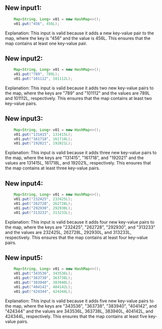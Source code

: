 ## New input1:
```java
    Map<String, Long> v01 = new HashMap<>();
    v01.put("456", 456L);
```
Explanation: This input is valid because it adds a new key-value pair to the map, where the key is "456" and the value is 456L. This ensures that the map contains at least one key-value pair.

## New input2:
```java
    Map<String, Long> v01 = new HashMap<>();
    v01.put("789", 789L);
    v01.put("101112", 101112L);
```
Explanation: This input is valid because it adds two new key-value pairs to the map, where the keys are "789" and "101112" and the values are 789L and 101112L, respectively. This ensures that the map contains at least two key-value pairs.

## New input3:
```java
    Map<String, Long> v01 = new HashMap<>();
    v01.put("131415", 131415L);
    v01.put("161718", 161718L);
    v01.put("192021", 192021L);
```
Explanation: This input is valid because it adds three new key-value pairs to the map, where the keys are "131415", "161718", and "192021" and the values are 131415L, 161718L, and 192021L, respectively. This ensures that the map contains at least three key-value pairs.

## New input4:
```java
    Map<String, Long> v01 = new HashMap<>();
    v01.put("232425", 232425L);
    v01.put("262728", 262728L);
    v01.put("292930", 292930L);
    v01.put("313233", 313233L);
```
Explanation: This input is valid because it adds four new key-value pairs to the map, where the keys are "232425", "262728", "292930", and "313233" and the values are 232425L, 262728L, 292930L, and 313233L, respectively. This ensures that the map contains at least four key-value pairs.

## New input5:
```java
    Map<String, Long> v01 = new HashMap<>();
    v01.put("343536", 343536L);
    v01.put("363738", 363738L);
    v01.put("383940", 383940L);
    v01.put("404142", 404142L);
    v01.put("424344", 424344L);
```
Explanation: This input is valid because it adds five new key-value pairs to the map, where the keys are "343536", "363738", "383940", "404142", and "424344" and the values are 343536L, 363738L, 383940L, 404142L, and 424344L, respectively. This ensures that the map contains at least five key-value pairs.
